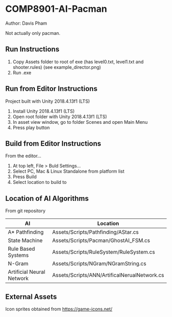# COMP8901-AI-Pacman

Author: Davis Pham

Not actually only pacman.

## Run Instructions
1. Copy Assets folder to root of exe (has level0.txt, level1.txt and shooter.rules) (see example_director.png)
2. Run .exe

## Run from Editor Instructions
Project built with Unity 2018.4.13f1 (LTS)

1. Install Unity 2018.4.13f1 (LTS)
2. Open root folder with Unity 2018.4.13f1 (LTS)
3. In asset view window, go to folder Scenes and open Main Menu
4. Press play button

## Build from Editor Instructions
From the editor...

1. At top left, File > Buld Settings...
2. Select PC, Mac & Linux Standalone from platform list
3. Press Build
4. Select location to build to

## Location of AI Algorithms
From git repository

AI | Location
---|---
A* Pathfinding | Assets/Scripts/Pathfinding/AStar.cs
State Machine | Assets/Scripts/Pacman/GhostAI_FSM.cs
Rule Based Systems | Assets/Scripts/RuleSystem/RuleSystem.cs
N-Gram | Assets/Scripts/NGram/NGramString.cs
Artificial Neural Network | Assets/Scripts/ANN/ArtificalNerualNetwork.cs

## External Assets
Icon sprites obtained from https://game-icons.net/
